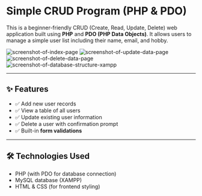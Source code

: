 # Simple CRUD Program (PHP & PDO)

This is a beginner-friendly CRUD (Create, Read, Update, Delete) web application built using **PHP** and **PDO (PHP Data Objects)**. It allows users to manage a simple user list including their name, email, and hobby.

![screenshot-of-index-page](https://github.com/user-attachments/assets/11ff9193-5d0c-43c1-b57a-81fcda5c9893)
![screenshot-of-update-data-page](https://github.com/user-attachments/assets/acb06ad4-d9cb-4ecb-bce8-7de9ce2deb29)
![screenshot-of-delete-data-page](https://github.com/user-attachments/assets/c1b22815-420a-4332-9634-f8690f88ca32)
![screenshot-of-database-structure-xampp](https://github.com/user-attachments/assets/4e5f900e-2083-4068-8d9e-75a60254c17b)



---

## ✨ Features

- ✅ Add new user records  
- ✅ View a table of all users  
- ✅ Update existing user information  
- ✅ Delete a user with confirmation prompt   
- ✅ Built-in **form validations**

---

## 🛠 Technologies Used

- PHP (with PDO for database connection)  
- MySQL database (XAMPP)
- HTML & CSS (for frontend styling)  
